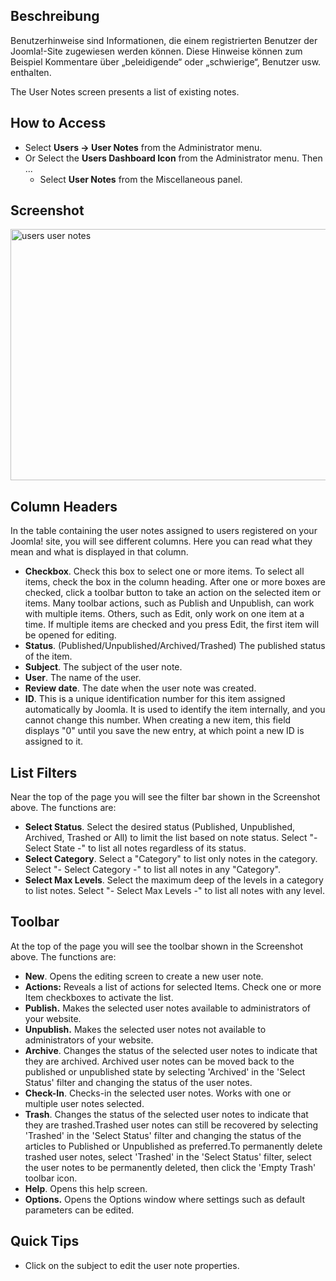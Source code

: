 <!-- Filename: Help4.x:User_Notes / Display title: Benutzerhinweise -->

## Beschreibung

Benutzerhinweise sind Informationen, die einem registrierten Benutzer
der Joomla!-Site zugewiesen werden können. Diese Hinweise können zum
Beispiel Kommentare über „beleidigende“ oder „schwierige“, Benutzer usw.
enthalten.

The User Notes screen presents a list of existing notes.

## How to Access

- Select **Users → User Notes** from the Administrator menu.
- Or Select the **Users Dashboard Icon** from the Administrator menu.
  Then ...
  - Select **User Notes** from the Miscellaneous panel.

## Screenshot

<img
src="https://docs.joomla.org/images/f/f4/Help-4x-users-user-notes-en.png"
decoding="async" data-file-width="800" data-file-height="402"
width="800" height="402" alt="users user notes" />

## Column Headers

In the table containing the user notes assigned to users registered on
your Joomla! site, you will see different columns. Here you can read
what they mean and what is displayed in that column.

- **Checkbox**. Check this box to select one or more items. To select
  all items, check the box in the column heading. After one or more
  boxes are checked, click a toolbar button to take an action on the
  selected item or items. Many toolbar actions, such as Publish and
  Unpublish, can work with multiple items. Others, such as Edit, only
  work on one item at a time. If multiple items are checked and you
  press Edit, the first item will be opened for editing.
- **Status**. (Published/Unpublished/Archived/Trashed) The published
  status of the item.
- **Subject**. The subject of the user note.
- **User**. The name of the user.
- **Review date**. The date when the user note was created.
- **ID**. This is a unique identification number for this item assigned
  automatically by Joomla. It is used to identify the item internally,
  and you cannot change this number. When creating a new item, this
  field displays "0" until you save the new entry, at which point a new
  ID is assigned to it.

## List Filters

Near the top of the page you will see the filter bar shown in the
Screenshot above. The functions are:

- **Select Status**. Select the desired status (Published, Unpublished,
  Archived, Trashed or All) to limit the list based on note status.
  Select "- Select State -" to list all notes regardless of its status.
- **Select Category**. Select a "Category" to list only notes in the
  category. Select "- Select Category -" to list all notes in any
  "Category".
- **Select Max Levels**. Select the maximum deep of the levels in a
  category to list notes. Select "- Select Max Levels -" to list all
  notes with any level.

## Toolbar

At the top of the page you will see the toolbar shown in the
Screenshot above. The functions are:

- **New**. Opens the editing screen to create a new user note.
- **Actions:** Reveals a list of actions for selected Items. Check one
  or more Item checkboxes to activate the list.
- **Publish.** Makes the selected user notes available to administrators
  of your website.
- **Unpublish.** Makes the selected user notes not available to
  administrators of your website.
- **Archive**. Changes the status of the selected user notes to indicate
  that they are archived. Archived user notes can be moved back to the
  published or unpublished state by selecting 'Archived' in the 'Select
  Status' filter and changing the status of the user notes.
- **Check-In**. Checks-in the selected user notes. Works with one or
  multiple user notes selected.
- **Trash**. Changes the status of the selected user notes to indicate
  that they are trashed.Trashed user notes can still be recovered by
  selecting 'Trashed' in the 'Select Status' filter and changing the
  status of the articles to Published or Unpublished as preferred.To
  permanently delete trashed user notes, select 'Trashed' in the 'Select
  Status' filter, select the user notes to be permanently deleted, then
  click the 'Empty Trash' toolbar icon.
- **Help**. Opens this help screen.
- **Options.** Opens the Options window where settings such as default
  parameters can be edited.

## Quick Tips

- Click on the subject to edit the user note properties.
